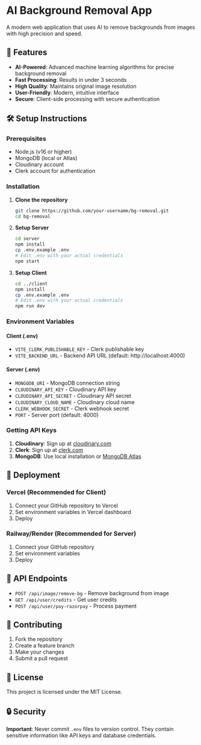 # AI Background Removal App

A modern web application that uses AI to remove backgrounds from images with high precision and speed.

## 🚀 Features

- **AI-Powered**: Advanced machine learning algorithms for precise background removal
- **Fast Processing**: Results in under 3 seconds
- **High Quality**: Maintains original image resolution
- **User-Friendly**: Modern, intuitive interface
- **Secure**: Client-side processing with secure authentication

## 🛠️ Setup Instructions

### Prerequisites

- Node.js (v16 or higher)
- MongoDB (local or Atlas)
- Cloudinary account
- Clerk account for authentication

### Installation

1. **Clone the repository**
   ```bash
   git clone https://github.com/your-username/bg-removal.git
   cd bg-removal
   ```

2. **Setup Server**
   ```bash
   cd server
   npm install
   cp .env.example .env
   # Edit .env with your actual credentials
   npm start
   ```

3. **Setup Client**
   ```bash
   cd ../client
   npm install
   cp .env.example .env
   # Edit .env with your actual credentials
   npm run dev
   ```

### Environment Variables

#### Client (.env)
- `VITE_CLERK_PUBLISHABLE_KEY` - Clerk publishable key
- `VITE_BACKEND_URL` - Backend API URL (default: http://localhost:4000)

#### Server (.env)
- `MONGODB_URI` - MongoDB connection string
- `CLOUDINARY_API_KEY` - Cloudinary API key
- `CLOUDINARY_API_SECRET` - Cloudinary API secret
- `CLOUDINARY_CLOUD_NAME` - Cloudinary cloud name
- `CLERK_WEBHOOK_SECRET` - Clerk webhook secret
- `PORT` - Server port (default: 4000)

### Getting API Keys

1. **Cloudinary**: Sign up at [cloudinary.com](https://cloudinary.com)
2. **Clerk**: Sign up at [clerk.com](https://clerk.com)
3. **MongoDB**: Use local installation or [MongoDB Atlas](https://www.mongodb.com/atlas)

## 🚀 Deployment

### Vercel (Recommended for Client)
1. Connect your GitHub repository to Vercel
2. Set environment variables in Vercel dashboard
3. Deploy

### Railway/Render (Recommended for Server)
1. Connect your GitHub repository
2. Set environment variables
3. Deploy

## 📝 API Endpoints

- `POST /api/image/remove-bg` - Remove background from image
- `GET /api/user/credits` - Get user credits
- `POST /api/user/pay-razorpay` - Process payment

## 🤝 Contributing

1. Fork the repository
2. Create a feature branch
3. Make your changes
4. Submit a pull request

## 📄 License

This project is licensed under the MIT License.

## 🔒 Security

**Important**: Never commit `.env` files to version control. They contain sensitive information like API keys and database credentials.
